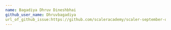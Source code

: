 ```yaml
---
name: Bagadiya Dhruv Dineshbhai	
github_user_name: Dhruvbagadiya
url_of_github_issue:https://github.com/scaleracademy/scaler-september-open-source-challenge/issues/254
---
```

